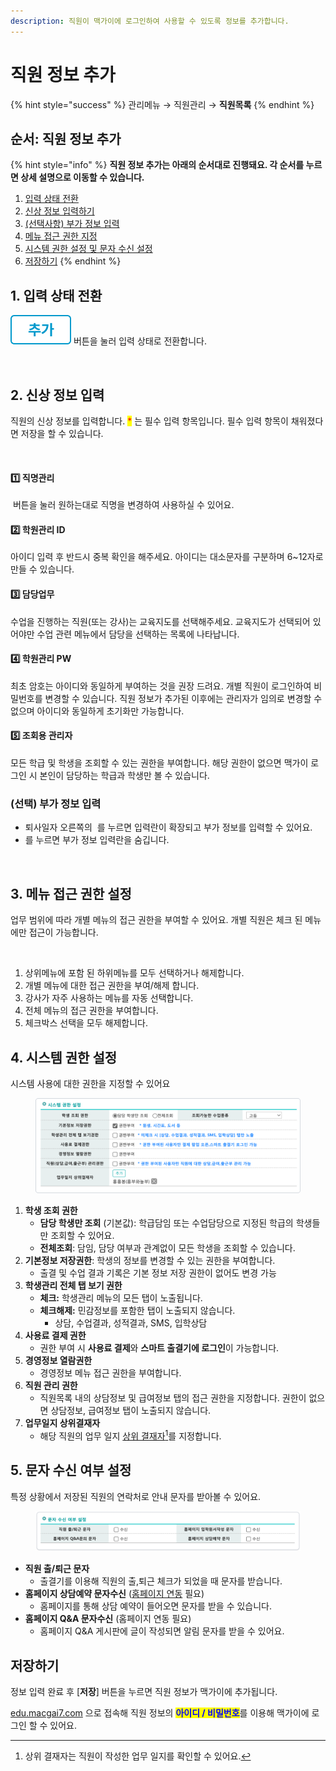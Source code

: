 ```yaml
---
description: 직원이 맥가이에 로그인하여 사용할 수 있도록 정보를 추가합니다.
---
```


# 직원 정보 추가

{% hint style="success" %}
관리메뉴 → 직원관리 → **직원목록**
{% endhint %}

## 순서: 직원 정보 추가

{% hint style="info" %}
**직원 정보 추가는 아래의 순서대로 진행돼요. 각 순서를 누르면 상세 설명으로 이동할 수 있습니다.**

1. [입력 상태 전환](adding.md#1.)
2. [신상 정보 입력하기](adding.md#2.)
3. [(선택사항) 부가 정보 입력](adding.md#undefined-1)
4. [메뉴 접근 권한 지정](adding.md#3.)
5. [시스템 권한 설정 및 문자 수신 설정](adding.md#4.)
6. [저장하기](adding.md#5.)
{% endhint %}

## **1. 입력 상태 전환**

<img src="../../.gitbook/assets/btn_추가.png" alt="" data-size="line"> 버튼을 눌러 입력 상태로 전환합니다.

<figure><img src="../../.gitbook/assets/직원추가_입력상태 (1).png" alt=""><figcaption></figcaption></figure>

## **2. 신상 정보 입력**

직원의 신상 정보를 입력합니다. <mark style="color:red;">\*</mark> 는 필수 입력 항목입니다. 필수 입력 항목이 채워졌다면 저장을 할 수 있습니다.&#x20;

<figure><img src="../../.gitbook/assets/직원추가_2신상정보입력.png" alt=""><figcaption></figcaption></figure>

#### 1️⃣ **직명관리**

<img src="../../.gitbook/assets/btn_직명관리.png" alt="" data-size="line"> 버튼을 눌러 원하는대로 직명을 변경하여 사용하실 수 있어요.

#### 2️⃣ **학원관리 ID**

아이디 입력 후 반드시 중복 확인을 해주세요. 아이디는 대소문자를 구분하며 6\~12자로 만들 수 있습니다.

#### 3️⃣ **담당업무**

수업을 진행하는 직원(또는 강사)는 교육지도를 선택해주세요. 교육지도가 선택되어 있어야만 수업 관련 메뉴에서 담당을 선택하는 목록에 나타납니다.

#### 4️⃣ **학원관리 PW**

최초 암호는 아이디와 동일하게 부여하는 것을 권장 드려요. 개별 직원이 로그인하여 비밀번호를 변경할 수 있습니다. 직원 정보가 추가된 이후에는 관리자가 임의로 변경할 수 없으며 아이디와 동일하게 초기화만 가능합니다.

#### 5️⃣ **조회용 관리자**

모든 학급 및 학생을 조회할 수 있는 권한을 부여합니다. 해당 권한이 없으면 맥가이 로그인 시 본인이 담당하는 학급과 학생만 볼 수 있습니다.

### (선택) 부가 정보 입력

* 퇴사일자 오른쪽의 <img src="../../.gitbook/assets/btn_기본정보전체보기 .png" alt="" data-size="line"> 를 누르면 입력란이 확장되고 부가 정보를 입력할 수 있어요.
* <img src="../../.gitbook/assets/btn_기본정보요약보기.png" alt="" data-size="line">를 누르면 부가 정보 입력란을 숨깁니다.

<figure><img src="../../.gitbook/assets/기본정보 전체보기.png" alt=""><figcaption></figcaption></figure>

## **3. 메뉴 접근 권한 설정**

업무 범위에 따라 개별 메뉴의 접근 권한을 부여할 수 있어요. 개별 직원은 체크 된 메뉴에만 접근이 가능합니다.

<figure><img src="../../.gitbook/assets/메뉴권한설정.png" alt=""><figcaption></figcaption></figure>

1. 상위메뉴에 포함 된 하위메뉴를 모두 선택하거나 해제합니다.
2. 개별 메뉴에 대한 접근 권한을 부여/해제 합니다.
3. 강사가 자주 사용하는 메뉴를 자동 선택합니다.
4. 전체 메뉴의 접근 권한을 부여합니다.
5. 체크박스 선택을 모두 해제합니다.

## **4. 시스템 권한 설정**

시스템 사용에 대한 권한을 지정할 수 있어요

<figure><img src="../../.gitbook/assets/image (3).png" alt=""><figcaption></figcaption></figure>

1. **학생 조회 권한**
   * **담당 학생만 조회** (기본값): 학급담임 또는 수업담당으로 지정된 학급의 학생들만 조회할 수 있어요.
   * **전체조회**: 담임, 담당 여부과 관계없이 모든 학생을 조회할 수 있습니다.
2. **기본정보 저장권한**: 학생의 정보를 변경할 수 있는 권한을 부여합니다.
   * 출결 및 수업 결과 기록은 기본 정보 저장 권한이 없어도 변경 가능
3. **학생관리 전체 탭 보기 권한**
   * **체크:** 학생관리 메뉴의 모든 탭이 노출됩니다.
   * **체크해제:** 민감정보를 포함한 탭이 노출되지 않습니다.&#x20;
     * 상담, 수업결과, 성적결과, SMS, 입학상담
4. **사용료 결제 권한**&#x20;
   * 권한 부여 시 **사용료 결제**와 **스마트 출결기에 로그인**이 가능합니다.
5. **경영정보 열람권한**
   * 경영정보 메뉴 접근 권한을 부여합니다.
6. **직원 관리 권한**
   * 직원목록 내의 상담정보 및 급여정보 탭의 접근 권한을 지정합니다. 권한이 없으면 상담정보, 급여정보 탭이 노출되지 않습니다.
7. **업무일지 상위결재자**
   * 해당 직원의 업무 일지 [상위 결재자](#user-content-fn-1)[^1]를 지정합니다.

## **5. 문자 수신 여부 설정**

특정 상황에서 저장된 직원의 연락처로 안내 문자를 받아볼 수 있어요.

<figure><img src="../../.gitbook/assets/image (1) (1).png" alt=""><figcaption></figcaption></figure>

* **직원 출/퇴근 문자**
  * 출결기를 이용해 직원의 출,퇴근 체크가 되었을 때 문자를 받습니다.
* **홈페이지 상담예약 문자수신** ([홈페이지 연동](broken-reference) 필요)
  * 홈페이지를 통해 상담 예약이 들어오면 문자를 받을 수 있습니다.
* **홈페이지 Q\&A 문자수신** (홈페이지 연동 필요)
  * 홈페이지 Q\&A 게시판에 글이 작성되면 알림 문자를 받을 수 있어요.&#x20;

## **저장하기**

정보 입력 완료 후 \[**저장**] 버튼을 누르면 직원 정보가 맥가이에 추가됩니다.&#x20;

[edu.macgai7.com](https://edu.macgai7.com/) 으로 접속해 직원 정보의 <mark style="color:blue;">**아이디 / 비밀번호**</mark>를 이용해 맥가이에 로그인 할 수 있어요.

[^1]: 상위 결재자는 직원이 작성한 업무 일지를 확인할 수 있어요.
